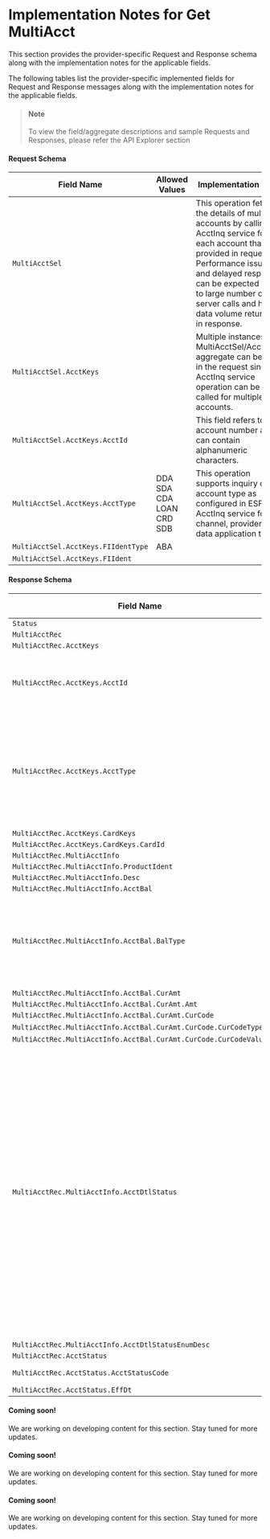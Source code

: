 # Implementation Notes for Get MultiAcct
This section provides the provider-specific Request and Response schema along with the implementation notes for the applicable fields.
<!-- 
type: tab 
titles: Premier, Precision, Signature, DNA, 
-->


The following tables list the provider-specific implemented fields for Request and Response messages along with the implementation notes for the applicable fields. 


<!-- theme: info -->
> #### Note
> 
> To view the field/aggregate descriptions and sample Requests and Responses, please refer the API Explorer section


#### Request Schema
|Field Name|Allowed Values|Implementation Note|
|----|----|----|
|`MultiAcctSel`||This operation fetches the details of multiple accounts by calling AcctInq service for each account that is provided in request.<br>Performance issues and delayed response can be expected due to large number of server calls and higher data volume returned in response.|
|`MultiAcctSel.AcctKeys`||Multiple instances of MultiAcctSel/AcctKeys aggregate can be sent in the request since AcctInq service operation can be called for multiple accounts.|
|`MultiAcctSel.AcctKeys.AcctId`||This field refers to the account number and can contain alphanumeric characters.|
|`MultiAcctSel.AcctKeys.AcctType`|DDA<br>SDA<br>CDA<br>LOAN<br>CRD<br>SDB|This operation supports inquiry of an account type as configured in ESF for AcctInq service for channel, provider and data application type.|
|`MultiAcctSel.AcctKeys.FIIdentType`|ABA|  |
|`MultiAcctSel.AcctKeys.FIIdent`||  |
#### Response Schema
|Field Name|Allowed Values|Implementation Note|
|----|----|----|
|`Status`|||
|`MultiAcctRec`|||
|`MultiAcctRec.AcctKeys`|||
|`MultiAcctRec.AcctKeys.AcctId`||This field refers to the account number and can contain alphanumeric characters.|
|`MultiAcctRec.AcctKeys.AcctType`|DDA<br>SDA<br>CDA<br>LOAN<br>SDB<br>CRD|This operation supports inquiry of an account type as configured in ESF for AcctInq service for channel, provider and data application type.|
|`MultiAcctRec.AcctKeys.CardKeys`|||
|`MultiAcctRec.AcctKeys.CardKeys.CardId`|||
|`MultiAcctRec.MultiAcctInfo`|||
|`MultiAcctRec.MultiAcctInfo.ProductIdent`|||
|`MultiAcctRec.MultiAcctInfo.Desc`|||
|`MultiAcctRec.MultiAcctInfo.AcctBal`|||
|`MultiAcctRec.MultiAcctInfo.AcctBal.BalType`|See BalType Tab|Balance type returned in response for an account is dependent on the AcctType (DDA, SDA, CDA LOAN, CRD or SDB).|
|`MultiAcctRec.MultiAcctInfo.AcctBal.CurAmt`|||
|`MultiAcctRec.MultiAcctInfo.AcctBal.CurAmt.Amt`|||
|`MultiAcctRec.MultiAcctInfo.AcctBal.CurAmt.CurCode`|||
|`MultiAcctRec.MultiAcctInfo.AcctBal.CurAmt.CurCode.CurCodeType`|ISO4217-Alpha||
|`MultiAcctRec.MultiAcctInfo.AcctBal.CurAmt.CurCode.CurCodeValue`|||
|`MultiAcctRec.MultiAcctInfo.AcctDtlStatus`|DDA/SDA:<br>Active<br>Inactive<br>Dormant<br>ChargedOff<br>ClientControlled<br>Closed<br><br>CDA: Client-Defined values<br><br>LOAN:<br>Active<br>Bankrupcty<br>Foreclosure<br>EarlyCollection<br>Closed<br><br>CRD:<br>Active<br>ActiveNoRenew<br>NoWithdrawal<br>HotCard<br>Closed<br><br>SDB:<br>Active<br>Closed<br>PendingClosed||
|`MultiAcctRec.MultiAcctInfo.AcctDtlStatusEnumDesc`|||
|`MultiAcctRec.AcctStatus`|||
|`MultiAcctRec.AcctStatus.AcctStatusCode`|Valid<br>Invalid||
|`MultiAcctRec.AcctStatus.EffDt`|||
<!-- type: tab -->


#### Coming soon!
We are working on developing content for this section. Stay tuned for more updates. 


<!-- type: tab -->


#### Coming soon!
We are working on developing content for this section. Stay tuned for more updates. 


<!-- type: tab -->


#### Coming soon!
We are working on developing content for this section. Stay tuned for more updates. 


<!-- type: tab-end -->
